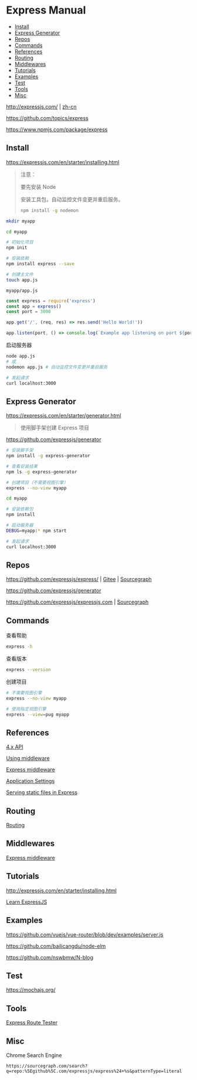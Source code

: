 <!-- omit in toc -->
# Express Manual

- [Install](#install)
- [Express Generator](#express-generator)
- [Repos](#repos)
- [Commands](#commands)
- [References](#references)
- [Routing](#routing)
- [Middlewares](#middlewares)
- [Tutorials](#tutorials)
- [Examples](#examples)
- [Test](#test)
- [Tools](#tools)
- [Misc](#misc)

<http://expressjs.com/> | [zh-cn](http://expressjs.com/zh-cn/)

<https://github.com/topics/express>

<https://www.npmjs.com/package/express>

## Install

<https://expressjs.com/en/starter/installing.html>

> 注意：
>
> 要先安装 Node
>
> 安装工具包，自动监控文件变更并重启服务。
>
> ```bash
> npm install -g nodemon
> ```

```bash
mkdir myapp

cd myapp

# 初始化项目
npm init

# 安装依赖
npm install express --save

# 创建主文件
touch app.js
```

`myapp/app.js`

```js
const express = require('express')
const app = express()
const port = 3000

app.get('/', (req, res) => res.send('Hello World!'))

app.listen(port, () => console.log(`Example app listening on port ${port}!`))
```

启动服务器

```bash
node app.js
# 或
nodemon app.js # 自动监控文件变更并重启服务

# 发起请求
curl localhost:3000
```

## Express Generator

<https://expressjs.com/en/starter/generator.html>

> 使用脚手架创建 Express 项目

<https://github.com/expressjs/generator>

```bash
# 安装脚手架
npm install -g express-generator

# 查看安装结果
npm ls -g express-generator

# 创建项目（不需要视图引擎）
express --no-view myapp

cd myapp

# 安装依赖包
npm install

# 启动服务器
DEBUG=myapp:* npm start

# 发起请求
curl localhost:3000
```

## Repos

<https://github.com/expressjs/express/> | [Gitee](https://gitee.com/mrhuangyuhui/express) | [Sourcegraph](https://sourcegraph.com/github.com/expressjs/express)

<https://github.com/expressjs/generator>

<https://github.com/expressjs/expressjs.com> | [Sourcegraph](https://sourcegraph.com/github.com/expressjs/expressjs.com)

<!-- #express-cmd -->
## Commands

查看帮助

```bash
express -h
```

查看版本

```bash
express --version
```

创建项目

```bash
# 不需要视图引擎
express --no-view myapp

# 使用指定视图引擎
express --view=pug myapp
```

<!-- #express-ref -->
## References

[4.x API](http://expressjs.com/en/4x/api.html)

[Using middleware](http://expressjs.com/en/guide/using-middleware.html)

[Express middleware](http://expressjs.com/en/resources/middleware.html)

[Application Settings](http://expressjs.com/en/4x/api.html#app.settings.table)

[Serving static files in Express](http://expressjs.com/en/starter/static-files.html)

<!-- #express-route -->
## Routing

[Routing](http://expressjs.com/en/guide/routing.html)

<!-- #express-middleware -->
## Middlewares

[Express middleware](http://expressjs.com/en/resources/middleware.html)

<!-- #express-tutorial -->
## Tutorials

<http://expressjs.com/en/starter/installing.html>

[Learn ExpressJS](https://www.tutorialspoint.com/expressjs/index.htm)

<!-- #express-example -->
## Examples

<https://github.com/vuejs/vue-router/blob/dev/examples/server.js>

<https://github.com/bailicangdu/node-elm>

<https://github.com/nswbmw/N-blog>

## Test

<https://mochajs.org/>

<!-- #express-tool -->
## Tools

<!-- #express-regexp -->
[Express Route Tester](http://forbeslindesay.github.io/express-route-tester/)

## Misc

Chrome Search Engine

```
https://sourcegraph.com/search?q=repo:%5Egithub%5C.com/expressjs/express%24+%s&patternType=literal
```
